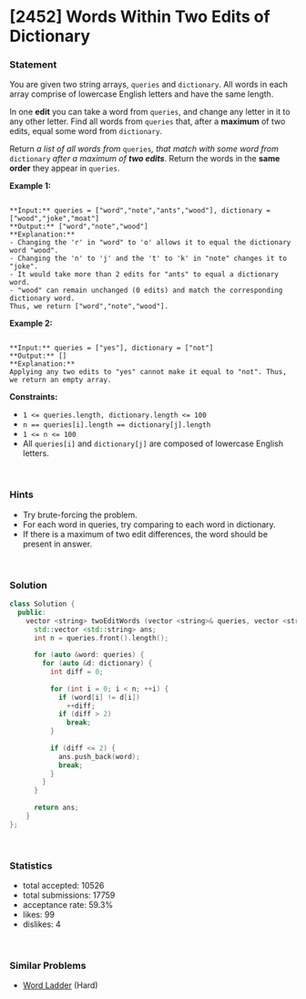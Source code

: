 # [2452] Words Within Two Edits of Dictionary



### Statement

You are given two string arrays, `queries` and `dictionary`. All words in each array comprise of lowercase English letters and have the same length.

In one **edit** you can take a word from `queries`, and change any letter in it to any other letter. Find all words from `queries` that, after a **maximum** of two edits, equal some word from `dictionary`.

Return *a list of all words from* `queries`*,* *that match with some word from* `dictionary` *after a maximum of **two edits***. Return the words in the **same order** they appear in `queries`.


**Example 1:**

```

**Input:** queries = ["word","note","ants","wood"], dictionary = ["wood","joke","moat"]
**Output:** ["word","note","wood"]
**Explanation:**
- Changing the 'r' in "word" to 'o' allows it to equal the dictionary word "wood".
- Changing the 'n' to 'j' and the 't' to 'k' in "note" changes it to "joke".
- It would take more than 2 edits for "ants" to equal a dictionary word.
- "wood" can remain unchanged (0 edits) and match the corresponding dictionary word.
Thus, we return ["word","note","wood"].

```

**Example 2:**

```

**Input:** queries = ["yes"], dictionary = ["not"]
**Output:** []
**Explanation:**
Applying any two edits to "yes" cannot make it equal to "not". Thus, we return an empty array.

```

**Constraints:**
* `1 <= queries.length, dictionary.length <= 100`
* `n == queries[i].length == dictionary[j].length`
* `1 <= n <= 100`
* All `queries[i]` and `dictionary[j]` are composed of lowercase English letters.


<br>

### Hints

- Try brute-forcing the problem.
- For each word in queries, try comparing to each word in dictionary.
- If there is a maximum of two edit differences, the word should be present in answer.

<br>

### Solution

```cpp
class Solution {
  public:
    vector <string> twoEditWords (vector <string>& queries, vector <string>& dictionary) {
      std::vector <std::string> ans;
      int n = queries.front().length();
      
      for (auto &word: queries) {
        for (auto &d: dictionary) {
          int diff = 0;
          
          for (int i = 0; i < n; ++i) {
            if (word[i] != d[i])
              ++diff;
            if (diff > 2)
              break;
          }
          
          if (diff <= 2) {
            ans.push_back(word);
            break;
          }
        }
      }
      
      return ans;
    }
};
```

<br>

### Statistics

- total accepted: 10526
- total submissions: 17759
- acceptance rate: 59.3%
- likes: 99
- dislikes: 4

<br>

### Similar Problems

- [Word Ladder](https://leetcode.com/problems/word-ladder) (Hard)
